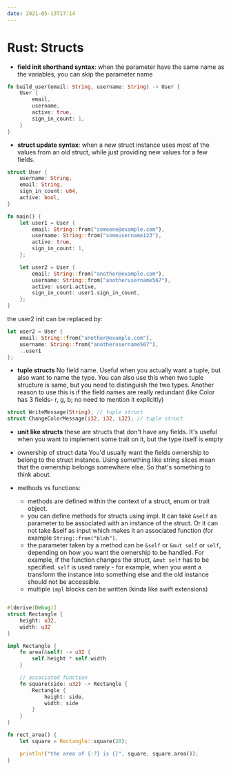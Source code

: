 ```yaml
---
date: 2021-05-13T17:14
---
```


# Rust: Structs


- **field init shorthand syntax**: when the parameter have the same name as the variables, you can skip the parameter name

```rust
fn build_user(email: String, username: String) -> User {
    User {
        email,
        username,
        active: true,
        sign_in_count: 1,
    }
}
```

- **struct update syntax**: when a new struct instance uses most of the values from an old struct, while just providing new values for a few fields.

```rust
struct User {
    username: String,
    email: String,
    sign_in_count: u64,
    active: bool,
}

fn main() {
    let user1 = User {
        email: String::from("someone@example.com"),
        username: String::from("someusername123"),
        active: true,
        sign_in_count: 1,
    };

    let user2 = User {
        email: String::from("another@example.com"),
        username: String::from("anotherusername567"),
        active: user1.active,
        sign_in_count: user1.sign_in_count,
    };
}


```

the user2 init can be replaced by:

```rust
let user2 = User {
    email: String::from("another@example.com"),
    username: String::from("anotherusername567"),
    ..user1
};
```


- **tuple structs**
No field name. Useful when you actually want a tuple, but also want to name the type. You can also use this when two tuple structure is same, but you need to distinguish the two types. Another reason to use this is if the field names are really redundant (like Color has 3 fields- r, g, b; no need to mention it explicitly)
```rust
struct WriteMessage(String); // tuple struct
struct ChangeColorMessage(i32, i32, i32); // tuple struct
```


- **unit like structs**
these are structs that don't have any fields. 
It's useful when you want to implement some trait on it, but the type itself is empty

- ownership of struct data
You'd usually want the fields ownership to belong to the struct instance. Using something like string slices mean that the ownership belongs somewhere else. So that's something to think about.


- methods vs functions:
  - methods are defined within the context of a struct, enum or trait object.
  - you can define methods for structs using impl. It can take `&self` as parameter to be associated with an instance of the struct. Or it can not take &self as input which makes it an associated function (for example `String::from("blah")`.
  - the parameter taken by a method can be `&self` or `&mut self` or `self`, depending on how you want the ownership to be handled. For example, if the function changes the struct, `&mut self` has to be specified. `self` is used rarely - for example, when you want a transform the instance into something else and the old instance should not be accessible.
  - multiple `impl` blocks can be written (kinda like swift extensions)

```rust

#[derive(Debug)]
struct Rectangle {
    height: u32,
    width: u32
}

impl Rectangle {
    fn area(&self) -> u32 {
        self.height * self.width
    }

    // associated function
    fn square(side: u32) -> Rectangle {
        Rectangle {
            height: side,
            width: side
        }
    }
}

fn rect_area() {
    let square = Rectangle::square(20);

    println!("the area of {:?} is {}", square, square.area());
}

```
